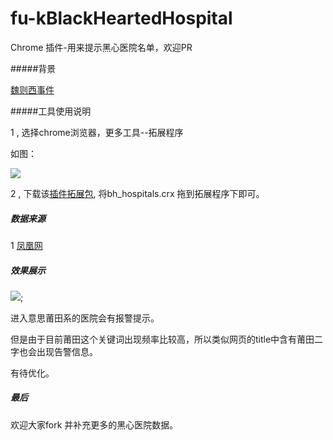 # fu-kBlackHeartedHospital
Chrome 插件-用来提示黑心医院名单，欢迎PR

#####背景

[魏则西事件](http://baike.baidu.com/link?url=u47u_wWXEdf6qCmo76pMZQPKr7bjH-o0PQNJaHjmvSaJ2inKLaCub7IJNtx1T2i3QJe6ZnKeITgKFNLRQTaZI5jjwwAtudi6n3QAXhgsZd-JKkmkrMND7n_4LfkAWDIn6fOCPzCE0fnJsvXCZstpnKNaygq-sxAT62mzo4HYZ1dYdaxj-IOmlJSRe3DlZGKjdfCdfLW__CpDEI1t_S6Rya)

#####工具使用说明 

1 , 选择chrome浏览器，更多工具--拓展程序

   如图：

   ![](http://ac-a5zjlnxg.clouddn.com/c599120bdff514bb.png)

2 , 下载该[插件拓展包](https://github.com/Pearyman/fu-kBlackHeartedHospital),
    将bh_hospitals.crx 拖到拓展程序下即可。


##### 数据来源

1 [凤凰网](http://news.ifeng.com/mainland/special/ptxyy/)

##### 效果展示

![]('http://ac-a5zjlnxg.clouddn.com/daa35734f88d7893.png');

进入意思莆田系的医院会有报警提示。

但是由于目前莆田这个关键词出现频率比较高，所以类似网页的title中含有莆田二字也会出现告警信息。

有待优化。

##### 最后

欢迎大家fork 并补充更多的黑心医院数据。

